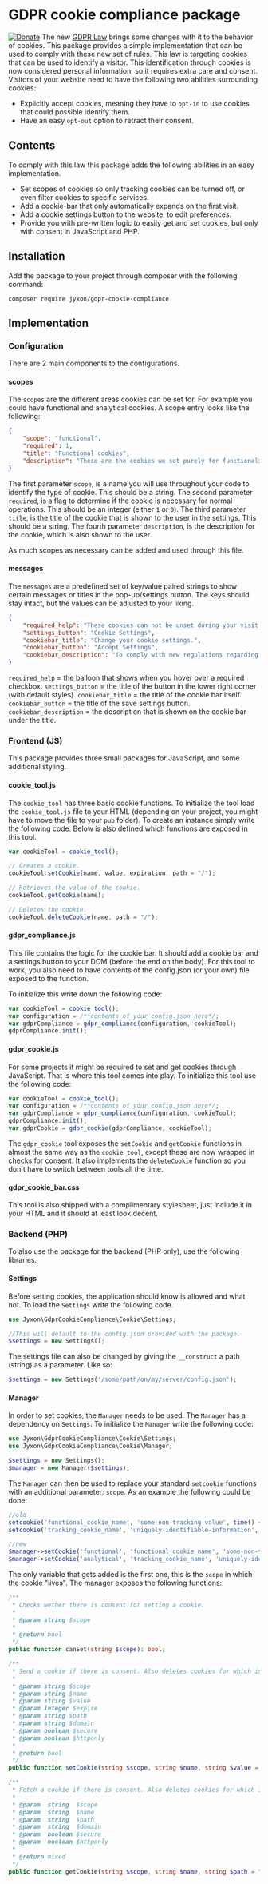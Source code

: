 # GDPR cookie compliance package
[![Donate](https://img.shields.io/badge/Donate-PayPal-blue.svg)](paypal.me/Jyxon)
The new [GDPR Law](https://www.itgovernance.eu/blog/en/how-the-gdpr-affects-cookie-policies/) brings some changes with it to the behavior of cookies. This package provides a simple implementation that can be used to comply with these new set of rules. This law is targeting cookies that can be used to identify a visitor. This identification through cookies is now considered personal information, so it requires extra care and consent.
Visitors of your website need to have the following two abilities surrounding cookies:
- Explicitly accept cookies, meaning they have to `opt-in` to use cookies that could possible identify them.
- Have an easy `opt-out` option to retract their consent.

## Contents
To comply with this law this package adds the following abilities in an easy implementation.
- Set scopes of cookies so only tracking cookies can be turned off, or even filter cookies to specific services.
- Add a cookie-bar that only automatically expands on the first visit.
- Add a cookie settings button to the website, to edit preferences.
- Provide you with pre-written logic to easily get and set cookies, but only with consent in JavaScript and PHP.

## Installation
Add the package to your project through composer with the following command:
```
composer require jyxon/gdpr-cookie-compliance
```

## Implementation

### Configuration
There are 2 main components to the configurations.

#### scopes
The `scopes` are the different areas cookies can be set for. For example you could have functional and analytical cookies. A scope entry looks like the following:
```json
{
    "scope": "functional",
    "required": 1,
    "title": "Functional cookies",
    "description": "These are the cookies we set purely for functionalities in our websites. We can not track you in any way by settings these. For example if we didn't set a cookie that stored these settings, we wouldn't be able to not constantly prompt you with this screen."
}
```
The first parameter `scope`, is a name you will use throughout your code to identify the type of cookie. This should be a string.
The second parameter `required`, is a flag to determine if the cookie is necessary for normal operations. This should be an integer (either `1` or `0`).
The third parameter `title`, is the title of the cookie that is shown to the user in the settings. This should be a string.
The fourth parameter `description`, is the description for the cookie, which is also shown to the user.

As much scopes as necessary can be added and used through this file.

#### messages
The `messages` are a predefined set of key/value paired strings to show certain messages or titles in the pop-up/settings button. The keys should stay intact, but the values can be adjusted to your liking.
```JSON
{
    "required_help": "These cookies can not be unset during your visit to this website, because this would result in degraded performance.",
    "settings_button": "Cookie Settings",
    "cookiebar_title": "Change your cookie settings.",
    "cookiebar_button": "Accept Settings",
    "cookiebar_description": "To comply with new regulations regarding GDPR we are now obligated by law to provide you with settings surrounding cookies. We have not set any cookies that would be able to track you. If you wish to change these settings later on, we will provide you with a button in order to do so."
}
```

`required_help` = the balloon that shows when you hover over a required checkbox.
`settings_button` = the title of the button in the lower right corner (with default styles).
`cookiebar_title` = the title of the cookie bar itself.
`cookiebar_button` = the title of the save settings button.
`cookiebar_description` = the description that is shown on the cookie bar under the title.

### Frontend (JS)
This package provides three small packages for JavaScript, and some additional styling.

#### cookie_tool.js
The `cookie_tool` has three basic cookie functions. To initialize the tool load the `cookie_tool.js` file to your HTML (depending on your project, you might have to move the file to your `pub` folder).
To create an instance simply write the following code. Below is also defined which functions are exposed in this tool.

```JavaScript
var cookieTool = cookie_tool();

// Creates a cookie.
cookieTool.setCookie(name, value, expiration, path = "/");

// Retrieves the value of the cookie.
cookieTool.getCookie(name);

// Deletes the cookie.
cookieTool.deleteCookie(name, path = "/");
```

#### gdpr_compliance.js
This file contains the logic for the cookie bar. It should add a cookie bar and a settings button to your DOM (before the end on the body). For this tool to work, you also need to have contents of the config.json (or your own) file exposed to the function.

To initialize this write down the following code:
```JavaScript
var cookieTool = cookie_tool();
var configuration = /**contents of your config.json here*/;
var gdprCompliance = gdpr_compliance(configuration, cookieTool);
gdprCompliance.init();
```

#### gdpr_cookie.js
For some projects it might be required to set and get cookies through JavaScript. That is where this tool comes into play.
To initialize this tool use the following code:
```JavaScript
var cookieTool = cookie_tool();
var configuration = /**contents of your config.json here*/;
var gdprCompliance = gdpr_compliance(configuration, cookieTool);
gdprCompliance.init();
var gdprCookie = gdpr_cookie(gdprCompliance, cookieTool);
```

The `gdpr_cookie` tool exposes the `setCookie` and `getCookie` functions in almost the same way as the `cookie_tool`, except these are now wrapped in checks for consent. It also implements the `deleteCookie` function so you don't have to switch between tools all the time.

#### gdpr_cookie_bar.css
This tool is also shipped with a complimentary stylesheet, just include it in your HTML and it should at least look decent.

### Backend (PHP)
To also use the package for the backend (PHP only), use the following libraries.

#### Settings
Before setting cookies, the application should know is allowed and what not. To load the `Settings` write the following code.
```PHP
use Jyxon\GdprCookieCompliance\Cookie\Settings;

//This will default to the config.json provided with the package.
$settings = new Settings();
```

The settings file can also be changed by giving the `__construct` a path (string) as a parameter. Like so:
```PHP
$settings = new Settings('/some/path/on/my/server/config.json');
```

#### Manager
In order to set cookies, the `Manager` needs to be used. The `Manager` has a dependency on `Settings`. To initialize the `Manager` write the following code:
```PHP
use Jyxon\GdprCookieCompliance\Cookie\Settings;
use Jyxon\GdprCookieCompliance\Cookie\Manager;

$settings = new Settings();
$manager = new Manager($settings);
```

The `Manager` can then be used to replace your standard `setcookie` functions with an additional parameter: `scope`. As an example the following could be done:
```PHP
//old
setcookie('functional_cookie_name', 'some-non-tracking-value', time() + 3600, '/', '*.mydomain', 1);
setcookie('tracking_cookie_name', 'uniquely-identifiable-information', time() + 360000, '/', '*.mydomain', 1);

//new
$manager->setCookie('functional', 'functional_cookie_name', 'some-non-tracking-value', time() + 3600, '/', '*.mydomain.com', 1);
$manager->setCookie('analytical', 'tracking_cookie_name', 'uniquely-identifiable-information', time() + 360000, '/', '*.mydomain.com', 1);
```

The only variable that gets added is the first one, this is the `scope` in which the cookie "lives". The manager exposes the following functions:
```PHP
/**
 * Checks wether there is consent for setting a cookie.
 *
 * @param string $scope
 *
 * @return bool
 */
public function canSet(string $scope): bool;

/**
 * Send a cookie if there is consent. Also deletes cookies for which is no longer consent.
 *
 * @param string $scope
 * @param string $name
 * @param string $value
 * @param integer $expire
 * @param string $path
 * @param string $domain
 * @param boolean $secure
 * @param boolean $httponly
 *
 * @return bool
 */
public function setCookie(string $scope, string $name, string $value = "", int $expire = 0, string $path = "", string $domain = "", bool $secure = false, bool $httponly = false): bool;

/**
 * Fetch a cookie if there is consent. Also deletes cookies for which is no longer consent.
 *
 * @param  string  $scope
 * @param  string  $name
 * @param  string  $path
 * @param  string  $domain
 * @param  boolean $secure
 * @param  boolean $httponly
 *
 * @return mixed
 */
public function getCookie(string $scope, string $name, string $path = "", string $domain = "", bool $secure = false, bool $httponly = false);
```
